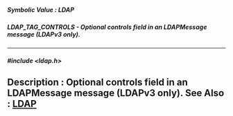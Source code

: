 ##### Symbolic Value : LDAP
##### LDAP_TAG_CONTROLS - Optional controls field in an LDAPMessage message (LDAPv3 only).
---
##### #include <ldap.h>
**Description :**
Optional controls field in an LDAPMessage message (LDAPv3 only).
**See Also :**
[LDAP](D:/md_files/LDAP.md)
---
